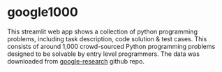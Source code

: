 # google1000
This streamlit web app shows a collection of python programming problems, including task description, code solution & test cases. This consists of around 1,000 crowd-sourced Python programming problems designed to be solvable by entry level programmers.
The data was downloaded from [google-research](https://github.com/google-research/google-research/tree/master/mbpp) github repo. 
